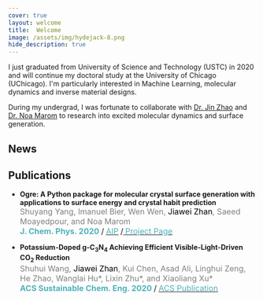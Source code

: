 ```yaml
---
cover: true
layout: welcome
title:  Welcome
image: /assets/img/hydejack-8.png
hide_description: true
---
```

I just graduated from University of Science and Technology (USTC) in 2020 and will continue my doctoral study 
at the University of Chicago (UChicago). I'm particularly interested in Machine Learning, molecular dynamics and inverse material
designs.

During my undergrad, I was fortunate to collaborate with [Dr. Jin Zhao](http://staff.ustc.edu.cn/~zhaojin/) and [Dr. Noa
Marom](http://noamarom.com/) to research into excited molecular dynamics and surface generation.
## News
<!--posts-->
## Publications
- **Ogre:&nbsp;A Python package for molecular crystal surface generation with applications to surface energy and crystal habit prediction**  
<span style="color:gray"> <font size="3">Shuyang Yang, Imanuel Bier, Wen Wen, <span style="color:black">Jiawei Zhan</span>, Saeed Moayedpour, and Noa Marom</font></span>  
<span style="color:rgb(79,177,186);font-weight:bold"> <font size="3">J. Chem. Phys. 2020</font></span> <font size="3">/</font> [<span style="color:rgb(79,177,186)"> <font size="3">AIP</font></span>](https://pubs.acs.org/doi/10.1021/acssuschemeng.0c01151) <font size="3">/</font>[<span style="color:rgb(79,177,186)"> <font size="3">Project Page</font></span>](https://www.noamarom.com/software/ogre/)

- **Potassium-Doped g-C<sub>3</sub>N<sub>4</sub> Achieving Efficient Visible-Light-Driven CO<sub>2</sub> Reduction**  
<span style="color:gray"> <font size="3">Shuhui Wang, <span style="color:black">Jiawei Zhan</span>, Kui Chen, Asad Ali, Linghui Zeng, He Zhao, Wanglai Hu*, Lixin Zhu*, and Xiaoliang Xu*</font></span>  
<span style="color:rgb(79,177,186);font-weight:bold"> <font size="3">ACS Sustainable Chem. Eng. 2020</font></span> <font size="3">/</font> [<span style="color:rgb(79,177,186)"> <font size="3">ACS Publication</font></span>](https://pubs.acs.org/doi/10.1021/acssuschemeng.0c01151)

